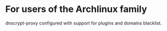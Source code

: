 # For users of the Archlinux family

dnscrypt-proxy configured with support for plugins and domains blacklist.
